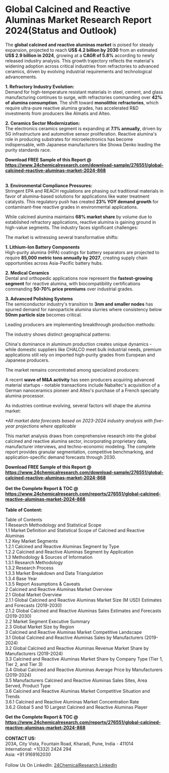 <h1>Global Calcined and Reactive Aluminas Market Research Report 2024(Status and Outlook)</h1><p>The <strong>global calcined and reactive aluminas market</strong> is poised for steady expansion, projected to reach <strong>US$ 4.2 billion by 2030</strong> from an estimated <strong>US$ 2.9 billion in 2024</strong>, growing at a <strong>CAGR of 5.8%</strong> according to newly released industry analysis. This growth trajectory reflects the material's widening adoption across critical industries from refractories to advanced ceramics, driven by evolving industrial requirements and technological advancements.</p><p><strong>1. Refractory Industry Evolution:</strong><br>
Demand for high-temperature resistant materials in steel, cement, and glass manufacturing continues to surge, with refractories commanding over <strong>42% of alumina consumption</strong>. The shift toward <strong>monolithic refractories</strong>, which require ultra-pure reactive alumina grades, has accelerated R&amp;D investments from producers like Almatis and Alteo.</p><p><strong>2. Ceramics Sector Modernization:</strong><br>
The electronics ceramics segment is expanding at <strong>7.1% annually</strong>, driven by 5G infrastructure and automotive sensor proliferation. Reactive alumina's role in producing substrates for microelectronics has become indispensable, with Japanese manufacturers like Showa Denko leading the purity standards race.</p><div><b>Download FREE Sample of this Report @ 
            <a href="https://www.24chemicalresearch.com/download-sample/276551/global-calcined-reactive-aluminas-market-2024-868">
            https://www.24chemicalresearch.com/download-sample/276551/global-calcined-reactive-aluminas-market-2024-868</a></b></div><br><p><strong>3. Environmental Compliance Pressures:</strong><br>
Stringent EPA and REACH regulations are phasing out traditional materials in favor of alumina-based solutions for applications like water treatment catalysts. This regulatory push has created <strong>23% YOY demand growth</strong> for contaminant-free reactive grades in environmental applications.</p><p>While calcined alumina maintains <strong>68% market share</strong> by volume due to established refractory applications, reactive alumina is gaining ground in high-value segments. The industry faces significant challenges:</p><p>The market is witnessing several transformative shifts:</p><p><strong>1. Lithium-Ion Battery Components</strong><br>
High-purity alumina (HPA) coatings for battery separators are projected to require <strong>85,000 metric tons annually by 2027</strong>, creating supply chain opportunities across Asia-Pacific battery hubs.</p><p><strong>2. Medical Ceramics</strong><br>
Dental and orthopedic applications now represent the <strong>fastest-growing segment</strong> for reactive alumina, with biocompatibility certifications commanding <strong>50-70% price premiums</strong> over industrial grades.</p><p><strong>3. Advanced Polishing Systems</strong><br>
The semiconductor industry's transition to <strong>3nm and smaller nodes</strong> has spurred demand for nanoparticle alumina slurries where consistency below <strong>50nm particle size</strong> becomes critical.</p><p>Leading producers are implementing breakthrough production methods:</p><p>The industry shows distinct geographical patterns:</p><p>China's dominance in aluminum production creates unique dynamics - while domestic suppliers like CHALCO meet bulk industrial needs, premium applications still rely on imported high-purity grades from European and Japanese producers.</p><p>The market remains concentrated among specialized producers:</p><p>A recent <strong>wave of M&amp;A activity</strong> has seen producers acquiring advanced material startups - notable transactions include Nabaltec's acquisition of a German nanoceramics pioneer and Alteo's purchase of a French specialty alumina processor.</p><p>As industries continue evolving, several factors will shape the alumina market:</p><p><em>*All market data forecasts based on 2023-2024 industry analysis with five-year projections where applicable</em></p><p>This market analysis draws from comprehensive research into the global calcined and reactive alumina sector, incorporating proprietary data, manufacturer interviews, and techno-economic modeling. The complete report provides granular segmentation, competitive benchmarking, and application-specific demand forecasts through 2030.</p><div><b>Download FREE Sample of this Report @ 
            <a href="https://www.24chemicalresearch.com/download-sample/276551/global-calcined-reactive-aluminas-market-2024-868">
            https://www.24chemicalresearch.com/download-sample/276551/global-calcined-reactive-aluminas-market-2024-868</a></b></div><br><div><b>Get the Complete Report & TOC @ 
            <a href="https://www.24chemicalresearch.com/reports/276551/global-calcined-reactive-aluminas-market-2024-868">
            https://www.24chemicalresearch.com/reports/276551/global-calcined-reactive-aluminas-market-2024-868</a></b></div><br>
            <b>Table of Content:</b><p>Table of Contents<br />
1 Research Methodology and Statistical Scope<br />
1.1 Market Definition and Statistical Scope of Calcined and Reactive Aluminas<br />
1.2 Key Market Segments<br />
1.2.1 Calcined and Reactive Aluminas Segment by Type<br />
1.2.2 Calcined and Reactive Aluminas Segment by Application<br />
1.3 Methodology & Sources of Information<br />
1.3.1 Research Methodology<br />
1.3.2 Research Process<br />
1.3.3 Market Breakdown and Data Triangulation<br />
1.3.4 Base Year<br />
1.3.5 Report Assumptions & Caveats<br />
2 Calcined and Reactive Aluminas Market Overview<br />
2.1 Global Market Overview<br />
2.1.1 Global Calcined and Reactive Aluminas Market Size (M USD) Estimates and Forecasts (2019-2030)<br />
2.1.2 Global Calcined and Reactive Aluminas Sales Estimates and Forecasts (2019-2030)<br />
2.2 Market Segment Executive Summary<br />
2.3 Global Market Size by Region<br />
3 Calcined and Reactive Aluminas Market Competitive Landscape<br />
3.1 Global Calcined and Reactive Aluminas Sales by Manufacturers (2019-2024)<br />
3.2 Global Calcined and Reactive Aluminas Revenue Market Share by Manufacturers (2019-2024)<br />
3.3 Calcined and Reactive Aluminas Market Share by Company Type (Tier 1, Tier 2, and Tier 3)<br />
3.4 Global Calcined and Reactive Aluminas Average Price by Manufacturers (2019-2024)<br />
3.5 Manufacturers Calcined and Reactive Aluminas Sales Sites, Area Served, Product Type<br />
3.6 Calcined and Reactive Aluminas Market Competitive Situation and Trends<br />
3.6.1 Calcined and Reactive Aluminas Market Concentration Rate<br />
3.6.2 Global 5 and 10 Largest Calcined and Reactive Aluminas Player</p><div><b>Get the Complete Report & TOC @ 
            <a href="https://www.24chemicalresearch.com/reports/276551/global-calcined-reactive-aluminas-market-2024-868">
            https://www.24chemicalresearch.com/reports/276551/global-calcined-reactive-aluminas-market-2024-868</a></b></div><br><b>CONTACT US:</b><br>
            203A, City Vista, Fountain Road, Kharadi, Pune, India - 411014<br>
            International: +1(332) 2424 294<br>
            Asia: +91 9169162030 <br><br>
            Follow Us On LinkedIn: <a href="https://www.linkedin.com/company/24chemicalresearch/">24ChemicalResearch LinkedIn</a>